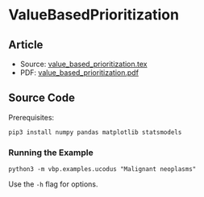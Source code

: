 # ValueBasedPrioritization

## Article

* Source: [value_based_prioritization.tex](value_based_prioritization.tex)
* PDF: [value_based_prioritization.pdf](value_based_prioritization.pdf)

## Source Code

Prerequisites:

    pip3 install numpy pandas matplotlib statsmodels

### Running the Example

    python3 -m vbp.examples.ucodus "Malignant neoplasms"

Use the `-h` flag for options.

